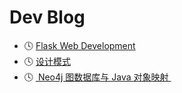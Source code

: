 # Dev Blog

- 🕓 [Flask Web Development][1]
- 🕓 [设计模式][2]
- 🕓 [ Neo4j 图数据库与 Java 对象映射 ][3]

[1]:	/Flask/flask-web-development.md
[2]:	/design-pattern-course.md
[3]:	/neo4j-graph-db-and-ogm.md